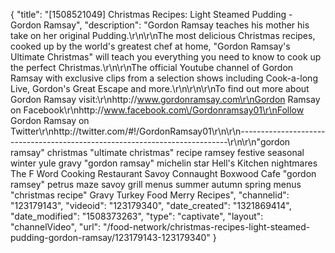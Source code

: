 {
    "title": "[1508521049] Christmas Recipes: Light Steamed Pudding - Gordon Ramsay",
    "description": "Gordon Ramsay teaches his mother his take on her original Pudding.\r\n\r\nThe most delicious Christmas recipes, cooked up by the world's greatest chef at home, \"Gordon Ramsay's Ultimate Christmas\" will teach you everything you need to know to cook up the perfect Christmas.\r\n\r\nThe official Youtube channel of Gordon Ramsay with exclusive clips from a selection shows including Cook-a-long Live, Gordon's Great Escape and more.\r\n\r\n\r\nTo find out more about Gordon Ramsay visit:\r\nhttp:\/\/www.gordonramsay.com\r\nGordon Ramsay on Facebook\r\nhttp:\/\/www.facebook.com\/Gordonramsay01\r\nFollow Gordon Ramsay on Twitter\r\nhttp:\/\/twitter.com\/#!\/GordonRamsay01\r\n\r\n---------------------------------------------------------------------------\r\n\r\n\"gordon ramsay\" christmas \"ultimate christmas\" recipe ramsey festive seasonal winter yule gravy \"gordon ramsay\" michelin star Hell's Kitchen nightmares The F Word Cooking Restaurant Savoy Connaught Boxwood Cafe \"gordon ramsey\" petrus maze savoy grill menus summer autumn spring menus \"christmas recipe\" Gravy Turkey Food Merry Recipes",
    "channelid": "123179143",
    "videoid": "123179340",
    "date_created": "1321869414",
    "date_modified": "1508373263",
    "type": "captivate",
    "layout": "channelVideo",
    "url": "\/food-network\/christmas-recipes-light-steamed-pudding-gordon-ramsay\/123179143-123179340"
}